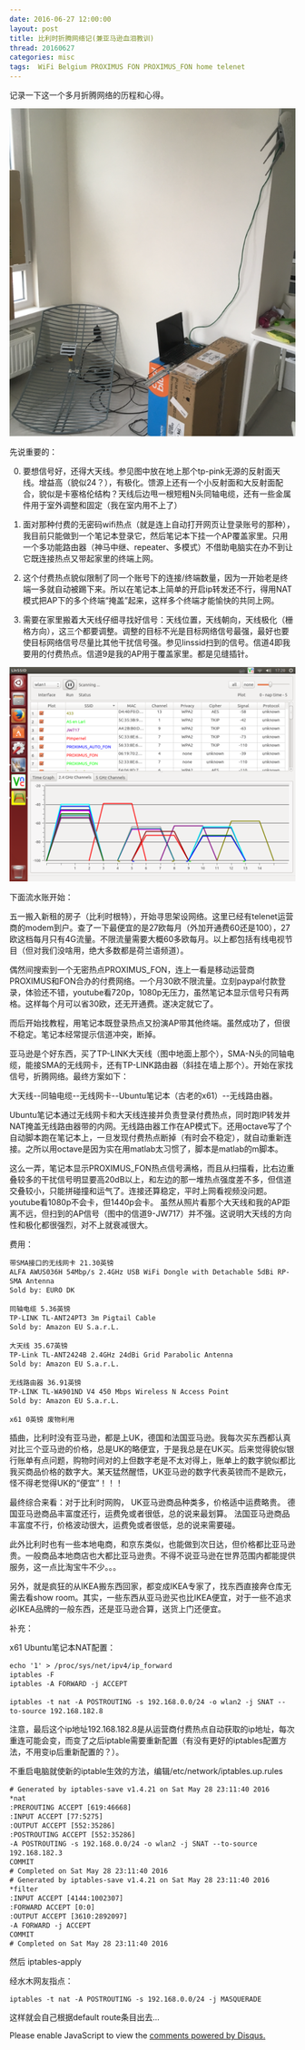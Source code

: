 ```yaml
---
date: 2016-06-27 12:00:00
layout: post
title: 比利时折腾网络记(兼亚马逊血泪教训)
thread: 20160627
categories: misc
tags:  WiFi Belgium PROXIMUS FON PROXIMUS_FON home telenet
---
```


记录一下这一个多月折腾网络的历程和心得。 

![](../media/belgium-home-network-setup.png)

先说重要的： 

0. 要想信号好，还得大天线。参见图中放在地上那个tp-pink无源的反射面天线。增益高（貌似24？），有极化。馈源上还有一个小反射面和大反射面配合，貌似是卡塞格伦结构？天线后边甩一根短粗N头同轴电缆，还有一些金属件用于室外调整和固定（我在室内用不上了） 
  
1. 面对那种付费的无密码wifi热点（就是连上自动打开网页让登录账号的那种），我目前只能做到一个笔记本登录它，然后笔记本下挂一个AP覆盖家里。只用一个多功能路由器（神马中继、repeater、多模式）不借助电脑实在办不到让它既连接热点又带起家里的终端上网。 
  
2. 这个付费热点貌似限制了同一个账号下的连接/终端数量，因为一开始老是终端一多就自动被踢下来。所以在笔记本上简单的开启ip转发还不行，得用NAT模式把AP下的多个终端“掩盖”起来，这样多个终端才能愉快的共同上网。 
  
4. 需要在家里搬着大天线仔细寻找好信号：天线位置，天线朝向，天线极化（栅格方向），这三个都要调整。调整的目标不光是目标网络信号最强，最好也要使目标网络信号尽量比其他干扰信号强。参见linssid扫到的信号。信道4即我要用的付费热点。信道9是我的AP用于覆盖家里。都是见缝插针。 

![](../media/belgium-home-ssid-scan.png)

下面流水账开始： 
  
五一搬入新租的房子（比利时根特），开始寻思架设网络。这里已经有telenet运营商的modem到户。查了一下最便宜的是27欧每月（外加开通费60还是100），27欧这档每月只有4G流量。不限流量需要大概60多欧每月。以上都包括有线电视节目（但对我们没啥用，绝大多数都是荷兰语频道）。 
  
偶然间搜索到一个无密热点PROXIMUS_FON，连上一看是移动运营商PROXIMUS和FON合办的付费网络。一个月30欧不限流量。立刻paypal付款登录，体验还不错，youtube看720p，1080p无压力，虽然笔记本显示信号只有两格。这样每个月可以省30欧，还无开通费。遂决定就它了。 
  
而后开始找教程，用笔记本既登录热点又扮演AP带其他终端。虽然成功了，但很不稳定。笔记本经常提示信道冲突，断掉。 
  
亚马逊是个好东西，买了TP-LINK大天线（图中地面上那个），SMA-N头的同轴电缆，能接SMA的无线网卡，还有TP-LINK路由器（斜挂在墙上那个）。开始在家找信号，折腾网络。最终方案如下： 
  
大天线--同轴电缆--无线网卡--Ubuntu笔记本（古老的x61）--无线路由器。 
  
Ubuntu笔记本通过无线网卡和大天线连接并负责登录付费热点，同时跑IP转发并NAT掩盖无线路由器带的内网。无线路由器工作在AP模式下。还用octave写了个自动脚本跑在笔记本上，一旦发现付费热点断掉（有时会不稳定），就自动重新连接。之所以用octave是因为实在用matlab太习惯了，脚本是matlab的m脚本。 
  
这么一弄，笔记本显示PROXIMUS_FON热点信号满格，而且从扫描看，比右边重叠较多的干扰信号明显要高20dB以上，和左边的那一堆热点强度差不多，但信道交叠较小，只能拼碰撞和运气了。连接还算稳定，平时上网看视频没问题。youtube看1080p不会卡，但1440p会卡。 虽然从照片看那个大天线和我的AP距离不远，但扫到的AP信号（图中的信道9-JW717）并不强。这说明大天线的方向性和极化都很强烈，对不上就衰减很大。 
  
费用： 

    带SMA接口的无线网卡 21.30英镑 
    ALFA AWUS036H 54Mbp/s 2.4GHz USB WiFi Dongle with Detachable 5dBi RP-SMA Antenna 
    Sold by: EURO DK 
  
    同轴电缆 5.36英镑 
    TP-LINK TL-ANT24PT3 3m Pigtail Cable 
    Sold by: Amazon EU S.a.r.L. 
  
    大天线 35.67英镑 
    TP-Link TL-ANT2424B 2.4GHz 24dBi Grid Parabolic Antenna 
    Sold by: Amazon EU S.a.r.L. 
  
    无线路由器 36.91英镑 
    TP-LINK TL-WA901ND V4 450 Mbps Wireless N Access Point 
    Sold by: Amazon EU S.a.r.L. 
  
    x61 0英镑 废物利用 
  
插曲，比利时没有亚马逊，都是上UK，德国和法国亚马逊。我每次买东西都认真对比三个亚马逊的价格，总是UK的略便宜，于是我总是在UK买。后来觉得貌似银行账单有点问题，购物时间对的上但数字老是不太对得上，账单上的数字貌似都比我买商品价格的数字大。某天猛然醒悟，UK亚马逊的数字代表英镑而不是欧元，怪不得老觉得UK的“便宜”！！！ 
  
最终综合来看：对于比利时网购， 
UK亚马逊商品种类多，价格适中运费略贵。 
德国亚马逊商品丰富度还行，运费免或者很低，总的说来最划算。 
法国亚马逊商品丰富度不行，价格波动很大，运费免或者很低，总的说来需要碰。 
  
此外比利时也有一些本地电商，和京东类似，也能做到次日达，但价格都比亚马逊贵。一般商品本地商店也大都比亚马逊贵。不得不说亚马逊在世界范围内都能提供服务，这一点比淘宝牛不少。。。 
  
另外，就是疯狂的从IKEA搬东西回家，都变成IKEA专家了，找东西直接奔仓库无需去看show room。其实，一些东西从亚马逊买也比IKEA便宜，对于一些不追求必IKEA品牌的一般东西，还是亚马逊合算，送货上门还便宜。 
  
补充： 

x61 Ubuntu笔记本NAT配置： 
  
    echo '1' > /proc/sys/net/ipv4/ip_forward 
    iptables -F 
    iptables -A FORWARD -j ACCEPT 

    iptables -t nat -A POSTROUTING -s 192.168.0.0/24 -o wlan2 -j SNAT --to-source 192.168.182.8 

注意，最后这个ip地址192.168.182.8是从运营商付费热点自动获取的ip地址，每次重连可能会变，而变了之后iptable需要重新配置（有没有更好的iptables配置方法，不用变ip后重新配置的？）。 
  
不重启电脑就使新的iptable生效的方法，编辑/etc/network/iptables.up.rules 

    # Generated by iptables-save v1.4.21 on Sat May 28 23:11:40 2016 
    *nat 
    :PREROUTING ACCEPT [619:46668] 
    :INPUT ACCEPT [77:5275] 
    :OUTPUT ACCEPT [552:35286] 
    :POSTROUTING ACCEPT [552:35286] 
    -A POSTROUTING -s 192.168.0.0/24 -o wlan2 -j SNAT --to-source 192.168.182.3 
    COMMIT 
    # Completed on Sat May 28 23:11:40 2016 
    # Generated by iptables-save v1.4.21 on Sat May 28 23:11:40 2016 
    *filter 
    :INPUT ACCEPT [4144:1002307] 
    :FORWARD ACCEPT [0:0] 
    :OUTPUT ACCEPT [3610:2892097] 
    -A FORWARD -j ACCEPT 
    COMMIT 
    # Completed on Sat May 28 23:11:40 2016 
  
然后 iptables-apply 

经水木网友指点：

    iptables -t nat -A POSTROUTING -s 192.168.0.0/24 -j MASQUERADE 
  
这样就会自己根据default route条目出去... 

<div id="disqus_thread"></div>
<script type="text/javascript">
    /* * * CONFIGURATION VARIABLES: EDIT BEFORE PASTING INTO YOUR WEBPAGE * * */
    var disqus_shortname = 'jiaoxianjun'; // required: replace example with your forum shortname

    /* * * DON'T EDIT BELOW THIS LINE * * */
    (function() {
        var dsq = document.createElement('script'); dsq.type = 'text/javascript'; dsq.async = true;
        dsq.src = '//' + disqus_shortname + '.disqus.com/embed.js';
        (document.getElementsByTagName('head')[0] || document.getElementsByTagName('body')[0]).appendChild(dsq);
    })();
</script>
<noscript>Please enable JavaScript to view the <a href="http://disqus.com/?ref_noscript">comments powered by Disqus.</a></noscript>


<script>
  (function(i,s,o,g,r,a,m){i['GoogleAnalyticsObject']=r;i[r]=i[r]||function(){
  (i[r].q=i[r].q||[]).push(arguments)},i[r].l=1*new Date();a=s.createElement(o),
  m=s.getElementsByTagName(o)[0];a.async=1;a.src=g;m.parentNode.insertBefore(a,m)
  })(window,document,'script','//www.google-analytics.com/analytics.js','ga');

  ga('create', 'UA-56112029-1', 'auto');
  ga('send', 'pageview');

</script>
